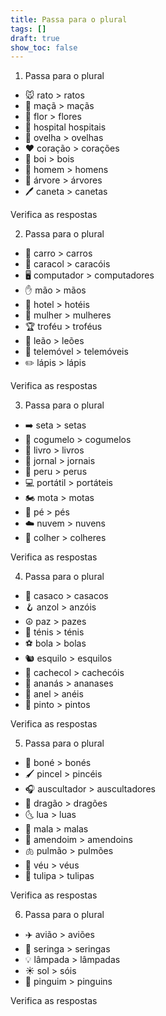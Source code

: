 ```yaml
---
title: Passa para o plural
tags: []
draft: true
show_toc: false
---
```

1. Passa para o plural

- <e-moji>🐭</e-moji> rato > <e-answer readonly>ratos</e-answer>
- <e-moji>🍏</e-moji> maçã > <e-answer>maçãs</e-answer>
- <e-moji>🌸</e-moji> flor > <e-answer>flores</e-answer>
- <e-moji>🏥</e-moji> hospital <e-answer>hospitais</e-answer>
- <e-moji>🐑</e-moji> ovelha > <e-answer>ovelhas</e-answer>
- <e-moji>❤️</e-moji> coração > <e-answer>corações</e-answer>
- <e-moji>🐂</e-moji> boi > <e-answer>bois</e-answer>
- <e-moji>👨</e-moji> homem > <e-answer>homens</e-answer>
- <e-moji>🌳</e-moji> árvore > <e-answer>árvores</e-answer>
- <e-moji>🖊️</e-moji> caneta > <e-answer>canetas</e-answer> 

<e-validate>Verifica as respostas</e-validate>

2. Passa para o plural
   
- <e-moji>🚗</e-moji> carro > <e-answer>carros</e-answer>
- <e-moji>🐌</e-moji> caracol > <e-answer>caracóis</e-answer>
- <e-moji>🖥️</e-moji> computador > <e-answer>computadores</e-answer>
- <e-moji>✋</e-moji> mão > <e-answer>mãos</e-answer>
- <e-moji>🏨</e-moji> hotel > <e-answer>hotéis</e-answer>
- <e-moji>👩</e-moji> mulher > <e-answer>mulheres</e-answer>
- <e-moji>🏆</e-moji> troféu > <e-answer>troféus</e-answer>
- <e-moji>🦁</e-moji> leão > <e-answer>leões</e-answer>
- <e-moji>📱</e-moji> telemóvel > <e-answer>telemóveis</e-answer>
- <e-moji>✏️</e-moji> lápis > <e-answer>lápis</e-answer>

<e-validate>Verifica as respostas</e-validate>

3. Passa para o plural
   
- <e-moji>➡️</e-moji> seta >  <e-answer>setas</e-answer>
- <e-moji>🍄</e-moji> cogumelo > <e-answer>cogumelos</e-answer>
- <e-moji>📗</e-moji> livro > <e-answer>livros</e-answer>
- <e-moji>📰</e-moji> jornal > <e-answer>jornais</e-answer>
- <e-moji>🦃</e-moji> peru > <e-answer>perus</e-answer>
- <e-moji>💻</e-moji> portátil > <e-answer>portáteis</e-answer>
- <e-moji>🏍️</e-moji> mota > <e-answer>motas</e-answer>
- <e-moji>🦶</e-moji> pé >  <e-answer>pés</e-answer>
- <e-moji>☁️</e-moji> nuvem > <e-answer>nuvens</e-answer>
- <e-moji>🥄</e-moji> colher > <e-answer>colheres</e-answer>

<e-validate>Verifica as respostas</e-validate>

4. Passa para o plural
- <e-moji>🧥</e-moji> casaco > <e-answer>casacos</e-answer>
- <e-moji>🪝</e-moji> anzol > <e-answer>anzóis</e-answer>
- <e-moji>☮️</e-moji> paz > <e-answer>pazes</e-answer>
- <e-moji>👟</e-moji> ténis > <e-answer>ténis</e-answer>
- <e-moji>⚽</e-moji> bola > <e-answer>bolas</e-answer>
- <e-moji>🐿️</e-moji> esquilo > <e-answer>esquilos</e-answer>
- <e-moji>🧣</e-moji> cachecol > <e-answer>cachecóis</e-answer>
- <e-moji>🍍</e-moji> ananás > <e-answer>ananases</e-answer>
- <e-moji>💍</e-moji> anel > <e-answer>anéis</e-answer>
- <e-moji>🐤</e-moji> pinto > <e-answer>pintos</e-answer>

<e-validate>Verifica as respostas</e-validate>

5. Passa para o plural
- <e-moji>🧢</e-moji> boné > <e-answer>bonés</e-answer>
- <e-moji>🖌️</e-moji> pincel > <e-answer>pincéis</e-answer>
- <e-moji>🎧</e-moji> auscultador > <e-answer>auscultadores</e-answer>
- <e-moji>🐉</e-moji> dragão > <e-answer>dragões</e-answer>
- <e-moji>🌜</e-moji> lua > <e-answer>luas</e-answer>
- <e-moji>🧳</e-moji> mala > <e-answer>malas</e-answer>
- <e-moji>🥜</e-moji> amendoim > <e-answer> amendoins</e-answer>
- <e-moji>🫁</e-moji> pulmão > <e-answer>pulmões</e-answer>
- <e-moji>👰</e-moji> véu > <e-answer>véus</e-answer>
- <e-moji>🌷</e-moji> tulipa > <e-answer>tulipas</e-answer>

<e-validate>Verifica as respostas</e-validate>

6. Passa para o plural
- <e-moji>✈️</e-moji> avião > <e-answer>aviões</e-answer>
- <e-moji>💉</e-moji> seringa > <e-answer>seringas</e-answer>
- <e-moji>💡</e-moji> lâmpada > <e-answer>lâmpadas</e-answer>
- <e-moji>☀️</e-moji> sol > <e-answer>sóis</e-answer>
- <e-moji>🐧</e-moji> pinguim > <e-answer>pinguins</e-answer>

<e-validate>Verifica as respostas</e-validate>
